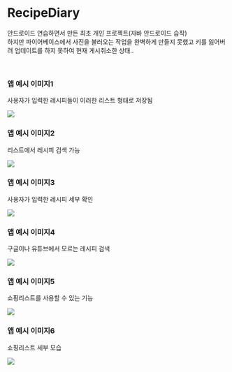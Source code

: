 # RecipeDiary

<p>안드로이드 연습하면서 만든 최초 개인 프로젝트(자바 안드로이드 습작)<br> 하지만 파이어베이스에서 사진을 불러오는 작업을 완벽하게 만들지 못했고 키를 잃어버려 업데이트를 하지 못하여 현재 게시취소한 상태..</p>
<br>

<h3>앱 예시 이미지1</h3>
<p>사용자가 입력한 레시피들이 이러한 리스트 형태로 저장됨</p>
<img src="https://user-images.githubusercontent.com/70795841/104844640-c4266280-5914-11eb-83f7-f0548edadcaf.jpg">
<h3>앱 예시 이미지2</h3>
<p>리스트에서 레시피 검색 가능</p>
<img src="https://user-images.githubusercontent.com/70795841/104844641-c4bef900-5914-11eb-8fe8-8262b1a97060.jpg">

<h3>앱 예시 이미지3</h3>
<p>사용자가 입력한 레시피 세부 확인</p>
<img src="https://user-images.githubusercontent.com/70795841/104844642-c4bef900-5914-11eb-9e85-97f38b552ce8.jpg">

<h3>앱 예시 이미지4</h3>
<p>구글이나 유튜브에서 모르는 레시피 검색</p>
<img src="https://user-images.githubusercontent.com/70795841/104844644-c5578f80-5914-11eb-90b5-e6c5a6a5c7ed.jpg">

<h3>앱 예시 이미지5</h3>
<p>쇼핑리스트를 사용할 수 있는 기능</p>
<img src="https://user-images.githubusercontent.com/70795841/104844645-c5f02600-5914-11eb-9bfb-4086e1c6771e.jpg">

<h3>앱 예시 이미지6</h3>
<p>쇼핑리스트 세부 모습</p>
<img src="https://user-images.githubusercontent.com/70795841/104844638-c2f53580-5914-11eb-9dab-ca3d9b96f47a.jpg">

